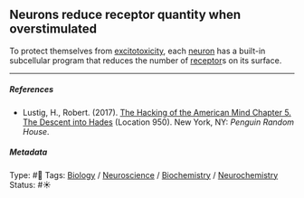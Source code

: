## Neurons reduce receptor quantity when overstimulated

To protect themselves from [excitotoxicity](Excitotoxicity.md), each [neuron](Neuron.md) has a built-in subcellular program that reduces the number of [receptor](Receptor.md)s on its surface.

---

##### References

* Lustig, H., Robert. (2017). [The Hacking of the American Mind Chapter 5. The Descent into Hades](The%20Hacking%20of%20the%20American%20Mind%20Chapter%205.%20The%20Descent%20into%20Hades.md) (Location 950). New York, NY: *Penguin Random House*.

##### Metadata

Type: #🔴 
Tags: [Biology]() / [Neuroscience](Neuroscience.md) / [Biochemistry](Biochemistry.md) / [Neurochemistry](Neurochemistry.md)
Status: #☀️ 
